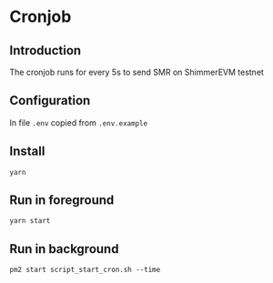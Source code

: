 # Cronjob

## Introduction

The cronjob runs for every 5s to send SMR on ShimmerEVM testnet

## Configuration

In file `.env` copied from `.env.example`

## Install

`yarn`

## Run in foreground

`yarn start`

## Run in background

`pm2 start script_start_cron.sh --time`
